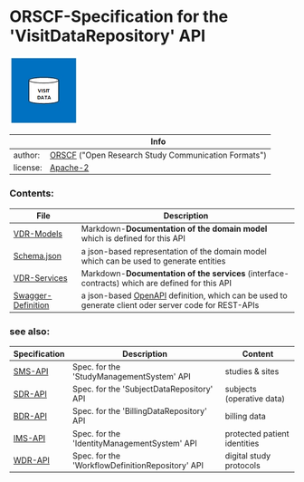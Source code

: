 # ORSCF-Specification for the 'VisitDataRepository' API

![](logo.jpg) 

|          | Info                                                         |
| -------- | ------------------------------------------------------------ |
| author:  | [ORSCF](https://www.orscf.org) ("Open Research Study Communication Formats") |
| license: | [Apache-2](https://choosealicense.com/licenses/apache-2.0/)  |



### Contents:

| File                                         | Description                                                  |
| -------------------------------------------- | ------------------------------------------------------------ |
| [VDR-Models](./VdrModels.md)                 | Markdown-**Documentation of the domain model** which is defined for this API |
| [Schema.json](./ORSCF-VisitData.Schema.json) | a json-based representation of the domain model which can be used to generate entities |
| [VDR-Services](./VdrServices.md)             | Markdown-**Documentation of the services** (interface-contracts) which are defined for this API |
| [Swagger-Definition](./swagger.json)         | a json-based [OpenAPI](https://en.wikipedia.org/wiki/OpenAPI_Specification) definition, which can be used to generate client oder server code for REST-APIs |



### see also:

|Specification|Description|Content|
|----|-----------|----|
|[SMS-API](../StudyManagement/readme.md)|Spec. for the 'StudyManagementSystem' API|studies & sites|
|[SDR-API](../SubjectData/readme.md)|Spec. for the 'SubjectDataRepository' API|subjects (operative data)|
|[BDR-API](../BillingData/readme.md)|Spec. for the 'BillingDataRepository' API|billing data|
|[IMS-API](../IdentityManagement/readme.md)|Spec. for the 'IdentityManagementSystem' API|protected patient identities|
|[WDR-API](../StudyWorkflowDefinition/readme.md)|Spec. for the 'WorkflowDefinitionRepository' API|digital study protocols|
